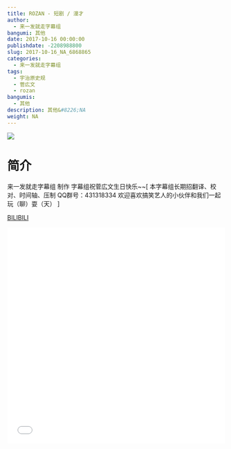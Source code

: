 ```yaml
---
title: ROZAN - 短剧 / 漫才
author: 
  - 来一发就走字幕组
bangumi: 其他
date: 2017-10-16 00:00:00
publishdate: -2208988800
slug: 2017-10-16_NA_6868865
categories: 
  - 来一发就走字幕组
tags: 
  - 宇治原史规
  - 菅広文
  - rozan
bangumis: 
  - 其他
description: 其他&#8226;NA
weight: NA
---
```


![](https://i.imgur.com/FTQT8vk.jpg)

# 简介  
来一发就走字幕组 制作 字幕组祝菅広文生日快乐~~[ 本字幕组长期招翻译、校对、时间轴、压制   QQ群号：431318334 欢迎喜欢搞笑艺人的小伙伴和我们一起玩（聊）耍（天） ]

  [BILIBILI](https://www.bilibili.com/video/av6868865/)


  <iframe src="//www.bilibili.com/html/html5player.html?cid=11191360&aid=6868865" width="100%" height="500" frameborder="0" allowfullscreen="allowfullscreen"></iframe>
